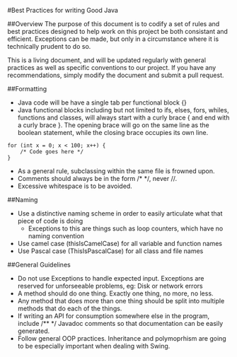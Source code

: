 #Best Practices for writing Good Java

##Overview
The purpose of this document is to codify a set of rules and best practices designed to
help work on this project be both consistant and efficient. Exceptions can be made, but 
only in a circumstance where it is technically prudent to do so.

This is a living document, and will be updated regularly with general practices as well as 
specific conventions to our project. If you have any recommendations, simply modify the document
and submit a pull request.

##Formatting
- Java code will be have a single tab per functional block {} 
- Java functional blocks including but not limited to ifs, elses, fors, whiles, functions and classes,
will always start with a curly brace { and end with a curly brace }. The opening brace will go on the same
line as the boolean statement, while the closing brace occupies its own line.  
```
for (int x = 0; x < 100; x++) {  
    /* Code goes here */
}
```
- As a general rule, subclassing within the same file is frowned upon.
- Comments should always be in the form /* */, never //.  
- Excessive whitespace is to be avoided.

##Naming
- Use a distinctive naming scheme in order to easily articulate what that piece of code is doing
    - Exceptions to this are things such as loop counters, which have no naming convention
- Use camel case (thisIsCamelCase) for all variable and function names
- Use Pascal case (ThisIsPascalCase) for all class and file names

##General Guidelines
- Do not use Exceptions to handle expected input. Exceptions are reserved for unforseeable problems, eg: Disk or network errors
- A method should do one thing. Exactly one thing, no more, no less. 
- Any method that does more than one thing should be split into multiple methods that do each of the things.
- If writing an API for consumption somewhere else in the program, include /** */ Javadoc comments so that documentation can be easily generated.
- Follow general OOP practices. Inheritance and polymoprhism are going to be especially important when dealing with Swing.